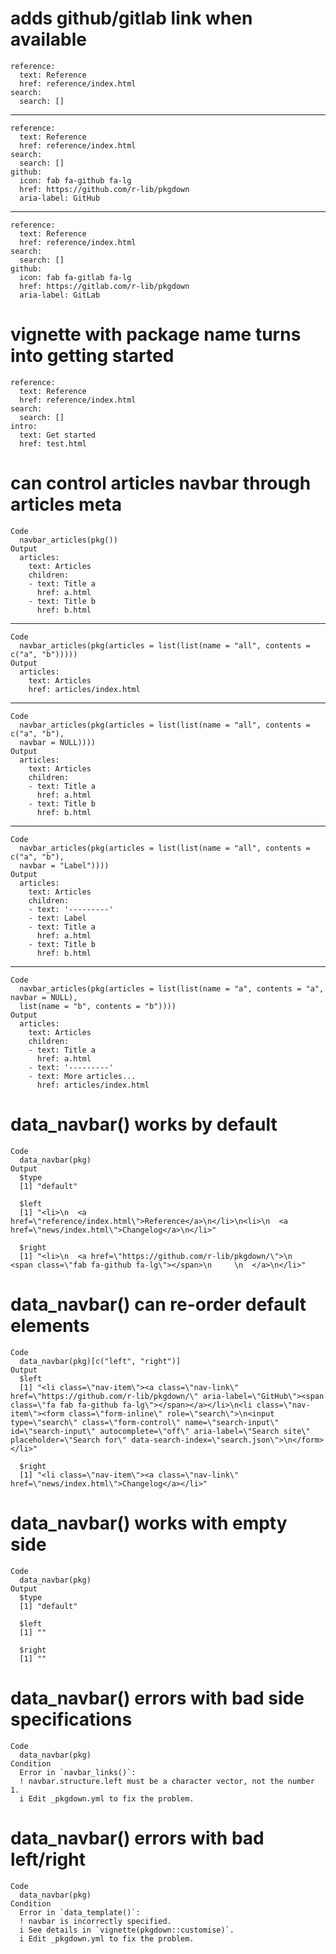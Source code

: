 # adds github/gitlab link when available

    reference:
      text: Reference
      href: reference/index.html
    search:
      search: []
    

---

    reference:
      text: Reference
      href: reference/index.html
    search:
      search: []
    github:
      icon: fab fa-github fa-lg
      href: https://github.com/r-lib/pkgdown
      aria-label: GitHub
    

---

    reference:
      text: Reference
      href: reference/index.html
    search:
      search: []
    github:
      icon: fab fa-gitlab fa-lg
      href: https://gitlab.com/r-lib/pkgdown
      aria-label: GitLab
    

# vignette with package name turns into getting started

    reference:
      text: Reference
      href: reference/index.html
    search:
      search: []
    intro:
      text: Get started
      href: test.html
    

# can control articles navbar through articles meta

    Code
      navbar_articles(pkg())
    Output
      articles:
        text: Articles
        children:
        - text: Title a
          href: a.html
        - text: Title b
          href: b.html
      

---

    Code
      navbar_articles(pkg(articles = list(list(name = "all", contents = c("a", "b")))))
    Output
      articles:
        text: Articles
        href: articles/index.html
      

---

    Code
      navbar_articles(pkg(articles = list(list(name = "all", contents = c("a", "b"),
      navbar = NULL))))
    Output
      articles:
        text: Articles
        children:
        - text: Title a
          href: a.html
        - text: Title b
          href: b.html
      

---

    Code
      navbar_articles(pkg(articles = list(list(name = "all", contents = c("a", "b"),
      navbar = "Label"))))
    Output
      articles:
        text: Articles
        children:
        - text: '---------'
        - text: Label
        - text: Title a
          href: a.html
        - text: Title b
          href: b.html
      

---

    Code
      navbar_articles(pkg(articles = list(list(name = "a", contents = "a", navbar = NULL),
      list(name = "b", contents = "b"))))
    Output
      articles:
        text: Articles
        children:
        - text: Title a
          href: a.html
        - text: '---------'
        - text: More articles...
          href: articles/index.html
      

# data_navbar() works by default

    Code
      data_navbar(pkg)
    Output
      $type
      [1] "default"
      
      $left
      [1] "<li>\n  <a href=\"reference/index.html\">Reference</a>\n</li>\n<li>\n  <a href=\"news/index.html\">Changelog</a>\n</li>"
      
      $right
      [1] "<li>\n  <a href=\"https://github.com/r-lib/pkgdown/\">\n    <span class=\"fab fa-github fa-lg\"></span>\n     \n  </a>\n</li>"
      

# data_navbar() can re-order default elements

    Code
      data_navbar(pkg)[c("left", "right")]
    Output
      $left
      [1] "<li class=\"nav-item\"><a class=\"nav-link\" href=\"https://github.com/r-lib/pkgdown/\" aria-label=\"GitHub\"><span class=\"fa fab fa-github fa-lg\"></span></a></li>\n<li class=\"nav-item\"><form class=\"form-inline\" role=\"search\">\n<input type=\"search\" class=\"form-control\" name=\"search-input\" id=\"search-input\" autocomplete=\"off\" aria-label=\"Search site\" placeholder=\"Search for\" data-search-index=\"search.json\">\n</form></li>"
      
      $right
      [1] "<li class=\"nav-item\"><a class=\"nav-link\" href=\"news/index.html\">Changelog</a></li>"
      

# data_navbar() works with empty side

    Code
      data_navbar(pkg)
    Output
      $type
      [1] "default"
      
      $left
      [1] ""
      
      $right
      [1] ""
      

# data_navbar() errors with bad side specifications

    Code
      data_navbar(pkg)
    Condition
      Error in `navbar_links()`:
      ! navbar.structure.left must be a character vector, not the number 1.
      i Edit _pkgdown.yml to fix the problem.

# data_navbar() errors with bad left/right

    Code
      data_navbar(pkg)
    Condition
      Error in `data_template()`:
      ! navbar is incorrectly specified.
      i See details in `vignette(pkgdown::customise)`.
      i Edit _pkgdown.yml to fix the problem.

